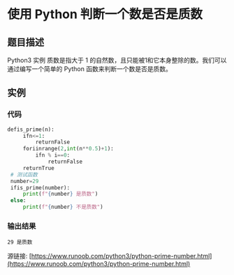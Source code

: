 # 使用 Python 判断一个数是否是质数

## 题目描述
Python3 实例
质数是指大于 1 的自然数，且只能被1和它本身整除的数。我们可以通过编写一个简单的 Python 函数来判断一个数是否是质数。

## 实例
### 代码
```python
defis_prime(n):
     ifn<=1:
         returnFalse
     foriinrange(2,int(n**0.5)+1):
         ifn % i==0:
             returnFalse
     returnTrue
 # 测试函数
 number=29
 ifis_prime(number):
     print(f"{number} 是质数")
 else:
     print(f"{number} 不是质数")
```
### 输出结果
```
29 是质数
```
源链接: [https://www.runoob.com/python3/python-prime-number.html](https://www.runoob.com/python3/python-prime-number.html)